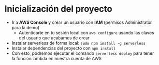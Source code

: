 # Inicialización del proyecto

* Ir a **AWS Console** y crear un usuario con **IAM** (permisos Administrator para la demo)
    * Autenticarte en tu sesión local con `aws configure` usando las claves del usuario que acabamos de crear
* Instalar serverless de forma local: `sudo npm install -g serverless`
* Instalar dependencias del proyecto con `npm install`
* Con esto, podremos ejecutar el comando `serverless deploy` para tener la función lambda en nuestra cuenta de AWS